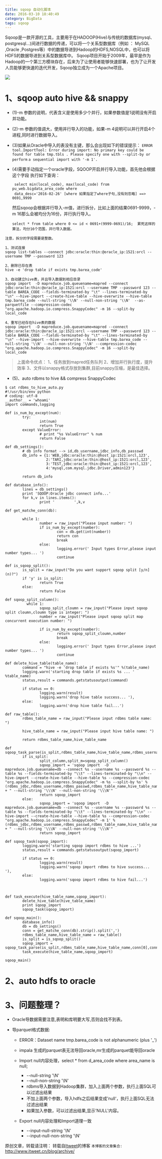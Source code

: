 ```yaml
---
title: sqoop 自动化脚本
date: 2016-03-10 18:40:49
category: BigData
tags: sqoop
---
```

Sqoop是一款开源的工具，主要用于在HADOOP(Hive)与传统的数据库(mysql、postgresql...)间进行数据的传递，可以将一个关系型数据库（例如 ： MySQL ,Oracle ,Postgres等）中的数据导进到Hadoop的HDFS,NOSQL中，也可以将HDFS的数据导进到关系型数据库中。
Sqoop项目开始于2009年，最早是作为Hadoop的一个第三方模块存在，后来为了让使用者能够快速部署，也为了让开发人员能够更快速的迭代开发，Sqoop独立成为一个Apache项目。

![](https://jikelab.github.io/tech-labs/screenshots/sqoop-rdbms.gif)

# 1、sqoop auto hive && snappy 

* (1)-m 参数的说明，代表含义是使用多少个并行，如果参数值是1说明没有开启并功能。

* (2)-m 参数的值调大，使用并行导入的功能，如果-m 4说明可以并行开启4个进程,同时进行数据导入。

* (3)如果从Oracle中导入的表没有主键，那么会出现如下的错误提示：
     `ERROR tool.ImportTool: Error during import: No primary key could be `
     `found for table tmp.tbls . Please specify one with --split-by or perform`
     `a sequential import with '-m 1'.`

* (4)需要手动指定一个oracle字段，SQOOP开启并行导入功能，首先他会根据这个字段
   执行如下查询：
  ``` 
   select min(local_code), max(local_code) from pu_web.bigdata_area_code where
   data_desc='2016-02-26' [where 如果指定了where子句,没有则忽略] ==> 0691,9999
  ```

  然后sqoop会根据并行导入-m值，进行拆分，比如上面的结果0691-9999，-m 16那么会被均分为16份，并行执行导入。
  ```
  select * from table where 0 <= id < 0691+(9999-0691)/16;  累死这样的算法，均分16个范围，并行导入数据。
  ```

`注意，拆分的字段需要是整数。`

```
1、测试连接
sqoop list-tables --connect jdbc:oracle:thin:@oracle_ip:1521:orcl --username TMP --password 123

2、删除已存在表
hive -e 'drop table if exists tmp.barea_code'

3、自动建立hive表，并且导入数据到相应目录
sqoop import  -D mapreduce.job.queuename=mapred --connect jdbc:oracle:thin:@oracle_ip:1521:orcl --username TMP --password 123 --table BAREA_CODE --fields-terminated-by "\t" --lines-terminated-by "\n" --hive-import --create-hive-table --hive-overwrite --hive-table tmp.barea_code --null-string '\\N' --null-non-string '\\N'  --as-parquetfile --compression-codec "org.apache.hadoop.io.compress.SnappyCodec" -m 16 --split-by local_code

4、重写已经存在hive表的数据
sqoop import  -D mapreduce.job.queuename=mapred --connect jdbc:oracle:thin:@oracle_ip:1521:orcl --username TMP --password 123 --table BAREA_CODE --fields-terminated-by "\t" --lines-terminated-by "\n" --hive-import --hive-overwrite --hive-table tmp.barea_code --null-string '\\N' --null-non-string '\\N' --compression-codec "org.apache.hadoop.io.compress.SnappyCodec" -m 16 --split-by local_code
```

> 上面命令优点：
>   1、任务放到mapred任务队列
>   2、增加并行执行度，提升效率
>   3、文件以snappy格式存放到集群,目前snappy压缩，是最佳选择。

* (5)、auto rdbms to hive && compress SnappyCodec
```
$ cat rdbms_to_hive_auto.py 
#!/usr/bin/env python
# coding: utf-8
__author__ = 'whoami'
import commands,logging

def is_num_by_except(num):
        try:
                int(num)
                return True
        except ValueError:
                # print "%s ValueError" % num
                return False

def db_settings():
        # db info format --> id,db_username,jdbc_info,db_passswd
        db_info = {1:'WEB,jdbc:oracle:thin:@host_ip:1521:orcl,123', 
                   2:'TARI,jdbc:oracle:thin:@host_ip:1521:orcl,123',
                   3:'TEST,jdbc:oracle:thin:@host_ip:1521:orcl,123',
                   4:'mysql,com.mysql.jdbc.Driver,admin123'}

        return db_info

def database_info():
        lines = db_settings()
        print 'SQOOP:Oracle jdbc connect info...'
        for k,v in lines.items():
                print '         ',k,v

def get_matche_conn(db):

        while 1:
                number = raw_input("Please input number: ")
                if is_num_by_except(number):
                        con = db.get(int(number))
                        return con
                        break
                else:
                        logging.error(' Input types Error,please input number types... ')
                        continue

def is_sqoop_split():
        is_split = raw_input("Do you want support sqoop split [y/n] (n)?")
        if 'y' is is_split:
                return True
        else:
                return False

def sqoop_split_column():
          while 1:
                sqoop_split_cloumn = raw_input("Please input sqoop split cloumn,cloumn type is integer: ")
                number = raw_input("Please input sqoop split map concurrent execution number: ")
                
                if is_num_by_except(number):
                        return sqoop_split_cloumn,number
                        break
                else:
                        logging.error(' Input types Error,please input number types... ')
                        continue

def delete_hive_table(table_name):
        command = "hive -e 'drop table if exists %s'" %(table_name)
        logging.warn('starting drop table if exists %s ... ' %table_name)
        status,result = commands.getstatusoutput(command)

        if status == 0:
                logging.warn(result)
                logging.warn('drop hive table success... '),
        else:
                logging.warn('drop hive table fail...')

def raw_table():
        rdbms_table_name = raw_input("Please input rdbms table name: ")

        hive_table_name = raw_input("Please input hive table name: ")

        return rdbms_table_name,hive_table_name

def sqoop_task_parse(is_split,rdbms_table_name,hive_table_name,rdbms_username,rdbms_jdbc,rdbms_passwd):
        if is_split:
                split_column,split_m=sqoop_split_column()
                sqoop_import = 'sqoop import  -D mapreduce.job.queuename=db --connect %s --username %s --password %s --table %s --fields-terminated-by "\\t" --lines-terminated-by "\\n" --hive-import --create-hive-table --hive-table %s --compression-codec "org.apache.hadoop.io.compress.SnappyCodec" -m %s --split-by %s' %(rdbms_jdbc,rdbms_username,rdbms_passwd,rdbms_table_name,hive_table_name,split_m,split_column) + " --null-string '\\\N' --null-non-string '\\\N'"
                return sqoop_import
        else:
                sqoop_import = 'sqoop import  -D mapreduce.job.queuename=db --connect %s --username %s --password %s --table %s --fields-terminated-by "\\t" --lines-terminated-by "\\n" --hive-import --create-hive-table --hive-table %s --compression-codec "org.apache.hadoop.io.compress.SnappyCodec" -m 1' %(rdbms_jdbc,rdbms_username,rdbms_passwd,rdbms_table_name,hive_table_name) + " --null-string '\\\N' --null-non-string '\\\N'"
                return sqoop_import

def sqoop_task(sqoop_import):
        logging.warn('starting sqoop import rdbms to hive ...')
        status,result = commands.getstatusoutput(sqoop_import)

        if status == 0:
                logging.warn(result)
                logging.warn('sqoop import rdbms to hive success... '),
        else:
                logging.warn('sqoop import rdbms to hive fail...')



def task_execute(hive_table_name,sqoop_import):
        delete_hive_table(hive_table_name)
        print sqoop_import
        sqoop_task(sqoop_import)

def sqoop_main():
        database_info()
        db = db_settings()
        conn = get_matche_conn(db).strip().split(',')
        rdbms_table_name,hive_table_name = raw_table()
        is_split = is_sqoop_split() 
        sqoop_import = sqoop_task_parse(is_split,rdbms_table_name,hive_table_name,conn[0],conn[1],conn[2])
        task_execute(hive_table_name,sqoop_import)

sqoop_main()
```

# 2、auto hdfs to oracle


# 3、问题整理？
  
  * Oracle导数据需要注意,表明和库明要大写,否则会找不到表。
  
  * 导parquet格式数据:
    - ERROR：Dataset name tmp.barea_code is not alphanumeric (plus '_')
    
    - impala 生成的parquet表无法导回oracle,mr生成的parquet能导回oracle
    
    - Import null内容处理，select * from d_area_code where area_name is null;
      + --null-string '\\N'
      + --null-non-string '\\N'
      + rdbms导入数据到Hadoop集群，加入上面两个参数，执行上面SQL可以过滤出结果
      + 不加上面两个参数，导入hdfs之后结果变成’null‘，执行上面SQL无法过滤出结果
      + 如果加入参数，可以过滤出结果,显示'NULL'内容。
    
    - Export null内容处理和Import道理一致
      + --input-null-string '\\N'
      + --input-null-non-string '\\N'



原创文章，转载请注明： 转载自[Itweet](http://www.itweet.cn)的博客
`本博客的文章集合:` http://www.itweet.cn/blog/archive/